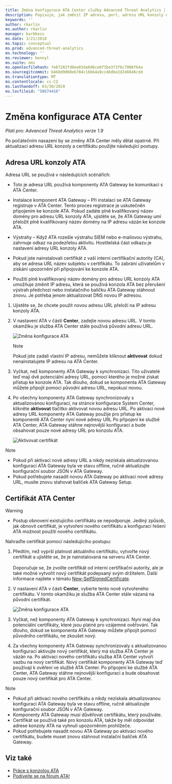 ```yaml
---
title: Změna konfigurace ATA Center služby Advanced Threat Analytics | Dokumentace Microsoftu
description: Popisuje, jak změnit IP adresu, port, adresu URL konzoly nebo certifikát pro ATA Center.
keywords: ''
author: rkarlin
ms.author: rkarlin
manager: barbkess
ms.date: 3/21/2018
ms.topic: conceptual
ms.prod: advanced-threat-analytics
ms.technology: ''
ms.reviewer: bennyl
ms.suite: ems
ms.openlocfilehash: fe6f282fd0ee83da0d6ce0f3be3f376c7006f64a
ms.sourcegitcommit: b468d9060eb784c16b64a9cc46dbe2d246046cdd
ms.translationtype: MT
ms.contentlocale: cs-CZ
ms.lasthandoff: 03/30/2019
ms.locfileid: "58674416"
---
```

# <a name="modifying-the-ata-center-configuration"></a>Změna konfigurace ATA Center



*Platí pro: Advanced Threat Analytics verze 1.9*

Po počátečním nasazení by se změny ATA Center měly dělat opatrně. Při aktualizaci adresu URL konzoly a certifikátu použijte následující postupy.

## <a name="the-ata-console-url"></a>Adresa URL konzoly ATA

Adresa URL se používá v následujících scénářích:

-   Toto je adresa URL používá komponenty ATA Gateway ke komunikaci s ATA Center.

- Instalace komponent ATA Gateway – Při instalaci se ATA Gateway registruje v ATA Center. Tento proces registrace je uskutečněn připojením ke konzole ATA. Pokud zadáte plně kvalifikovaný název domény pro adresu URL konzoly ATA, ujistěte se, že ATA Gateway umí přeložit plně kvalifikovaný název domény na IP adresu vázán ke konzole ATA.

-   Výstrahy – Když ATA rozešle výstrahu SIEM nebo e-mailovou výstrahu, zahrnuje odkaz na podezřelou aktivitu. Hostitelská část odkazu je nastavení adresy URL konzoly ATA.

-   Pokud jste nainstalovali certifikát z vaší interní certifikační autority (CA), aby se adresa URL název subjektu v certifikátu. To zabrání uživatelům v získání upozornění při připojování ke konzole ATA.

-   Použití plně kvalifikovaný název domény pro adresu URL konzoly ATA umožňuje změnit IP adresu, která se používá konzola ATA bez přerušení výstrah předchozí nebo instalačního balíčku ATA Gateway stáhnout znovu. Je potřeba jenom aktualizovat DNS novou IP adresou.

1. Ujistěte se, že chcete použít novou adresu URL přeloží na IP adresu konzoly ATA.

2. V nastavení ATA v části **Center**, zadejte novou adresu URL. V tomto okamžiku je služba ATA Center stále používá původní adresu URL. 

   ![Změna konfigurace ATA](media/change-center-config.png)

   > [!NOTE]
   > Pokud jste zadali vlastní IP adresu, nemůžete kliknout **aktivovat** dokud nenainstalujete IP adresu na ATA Center.
    
3. Vyčkat, než komponenty ATA Gateway k synchronizaci. Tito uživatelé teď mají dvě potenciální adresy URL, pomocí kterého je možné získat přístup ke konzole ATA. Tak dlouho, dokud se komponenta ATA Gateway můžete připojit pomocí původní adresu URL, nepokusí novou.

4. Po všechny komponenty ATA Gateway synchronizovaly s aktualizovanou konfigurací, na stránce konfigurace System Center, klikněte **aktivovat** tlačítko aktivovat novou adresu URL. Po aktivaci nové adresy URL komponenty ATA Gateway použije pro přístup ke komponentě ATA Center nyní nové adresy URL Po připojení ke službě ATA Center, ATA Gateway stáhne nejnovější konfiguraci a bude obsahovat pouze nové adresy URL pro konzolu ATA. 

   ![Aktivovat certifikát](media/center-activation.png)

> [!NOTE]
> -   Pokud při aktivaci nové adresy URL a nikdy nezískala aktualizovanou konfiguraci ATA Gateway byla ve stavu offline, ručně aktualizujte konfigurační soubor JSON v ATA Gateway.
> -   Pokud potřebujete nasadit novou ATA Gateway po aktivaci nové adresy URL, musíte znovu stahovat balíček ATA Gateway Setup.


## <a name="the-ata-center-certificate"></a>Certifikát ATA Center

> [!WARNING]
> - Postup obnovení existujícího certifikátu se nepodporuje. Jediný způsob, jak obnovit certifikát, je vytvoření nového certifikátu a konfiguraci řešení ATA možnost použití nového certifikátu.


Nahraďte certifikát pomocí následujícího postupu:

1. Předtím, než vyprší platnost aktuálního certifikátu, vytvořte nový certifikát a ujistěte se, že je nainstalovaná na serveru ATA Center. <br></br>Doporučuje se, že zvolíte certifikát od interní certifikační autority, ale je také možné vytvořit nový certifikát podepsaný svým držitelem. Další informace najdete v tématu [New-SelfSignedCertificate](https://technet.microsoft.com/itpro/powershell/windows/pkiclient/new-selfsignedcertificate).

2. V nastavení ATA v části **Center**, vyberte tento nově vytvořeného certifikátu. V tomto okamžiku je služba ATA Center stále vázaná na původní certifikát. 

   ![Změna konfigurace ATA](media/change-center-config.png)

3. Vyčkat, než komponenty ATA Gateway k synchronizaci. Nyní mají dva potenciální certifikáty, které jsou platné pro vzájemné ověřování. Tak dlouho, dokud se komponenta ATA Gateway můžete připojit pomocí původního certifikátu, ne zkoušet nový.

4. Za všechny komponenty ATA Gateway synchronizovaly s aktualizovanou konfigurací aktivujte nový certifikát, který má služba ATA Center je vázán na. Po aktivaci nového certifikátu služba ATA Center vytvoří vazbu na nový certifikát. Nový certifikát komponenty ATA Gateway teď používají k ověření ve službě ATA Center. Po připojení ke službě ATA Center, ATA Gateway stáhne nejnovější konfiguraci a bude obsahovat pouze nový certifikát pro ATA Center. 

> [!NOTE]
> -   Pokud při aktivaci nového certifikátu a nikdy nezískala aktualizovanou konfiguraci ATA Gateway byla ve stavu offline, ručně aktualizujte konfigurační soubor JSON v ATA Gateway.
> -   Komponenty ATA Gateway musí důvěřovat certifikátu, který používáte.
> -   Certifikát se používá také pro konzolu ATA, takže by měl odpovídat adrese konzoly ATA na vyhnuli upozorněním prohlížeče.
> -   Pokud potřebujete nasadit novou ATA Gateway po aktivaci nového certifikátu, budete muset znovu stáhnout instalační balíček ATA Gateway.



 
## <a name="see-also"></a>Viz také
- [Práce s konzolou ATA](working-with-ata-console.md)
- [Podívejte se na fórum ATA!](https://aka.ms/ata-forum)
